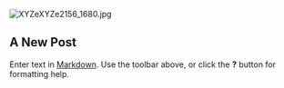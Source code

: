 ![XYZeXYZe2156_1680.jpg]({{site.baseurl}}/images/XYZeXYZe2156_1680.jpg)
## A New Post

Enter text in [Markdown](http://daringfireball.net/projects/markdown/). Use the toolbar above, or click the **?** button for formatting help.
